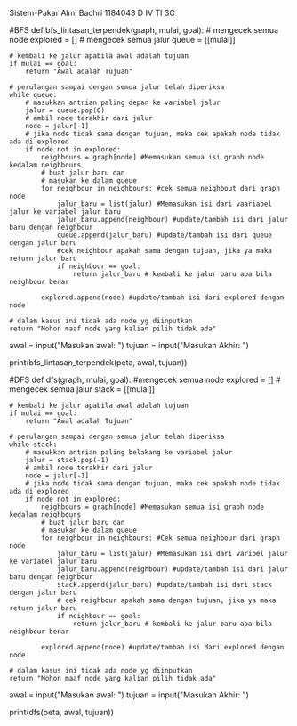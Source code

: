 Sistem-Pakar
Almi Bachri
1184043
D IV TI 3C

#BFS
def bfs_lintasan_terpendek(graph, mulai, goal):
    # mengecek semua node
    explored = []
    # mengecek semua jalur
    queue = [[mulai]]

    # kembali ke jalur apabila awal adalah tujuan
    if mulai == goal:
        return "Awal adalah Tujuan"

    # perulangan sampai dengan semua jalur telah diperiksa
    while queue:
        # masukkan antrian paling depan ke variabel jalur
        jalur = queue.pop(0)
        # ambil node terakhir dari jalur
        node = jalur[-1]
        # jika node tidak sama dengan tujuan, maka cek apakah node tidak ada di explored
        if node not in explored:
            neighbours = graph[node] #Memasukan semua isi graph node kedalam neighbours
            # buat jalur baru dan
            # masukan ke dalam queue
            for neighbour in neighbours: #cek semua neighbout dari graph node
                jalur_baru = list(jalur) #Memasukan isi dari vaariabel jalur ke variabel jalur baru
                jalur_baru.append(neighbour) #update/tambah isi dari jalur baru dengan neighbour
                queue.append(jalur_baru) #update/tambah isi dari queue dengan jalur baru
                #cek neighbour apakah sama dengan tujuan, jika ya maka return jalur baru
                if neighbour == goal:
                    return jalur_baru # kembali ke jalur baru apa bila neighbour benar

            explored.append(node) #update/tambah isi dari explored dengan node

    # dalam kasus ini tidak ada node yg diinputkan
    return "Mohon maaf node yang kalian pilih tidak ada"


awal = input("Masukan awal: ")
tujuan = input("Masukan Akhir: ")

print(bfs_lintasan_terpendek(peta, awal, tujuan))

#DFS
def dfs(graph, mulai, goal):
    #mengecek semua node
    explored = []
    # mengecek semua jalur
    stack = [[mulai]]

    # kembali ke jalur apabila awal adalah tujuan
    if mulai == goal:
        return "Awal adalah Tujuan"

    # perulangan sampai dengan semua jalur telah diperiksa
    while stack:
        # masukkan antrian paling belakang ke variabel jalur
        jalur = stack.pop(-1)
        # ambil node terakhir dari jalur
        node = jalur[-1]
        # jika node tidak sama dengan tujuan, maka cek apakah node tidak ada di explored
        if node not in explored:
            neighbours = graph[node] #Memasukan semua isi graph node kedalam neighbours
            # buat jalur baru dan
            # masukan ke dalam queue
            for neighbour in neighbours: #Cek semua neighbour dari graph node
                jalur_baru = list(jalur) #Memasukan isi dari varibel jalur ke variabel jalur baru
                jalur_baru.append(neighbour) #update/tambah isi dari jalur baru dengan neighbour
                stack.append(jalur_baru) #update/tambah isi dari stack dengan jalur baru
                # cek neighbour apakah sama dengan tujuan, jika ya maka return jalur baru
                if neighbour == goal:
                    return jalur_baru # kembali ke jalur baru apa bila neighbour benar

            explored.append(node) #update/tambah isi dari explored dengan node

    # dalam kasus ini tidak ada node yg diinputkan
    return "Mohon maaf node yang kalian pilih tidak ada"


awal = input("Masukan awal: ")
tujuan = input("Masukan Akhir: ")

print(dfs(peta, awal, tujuan))